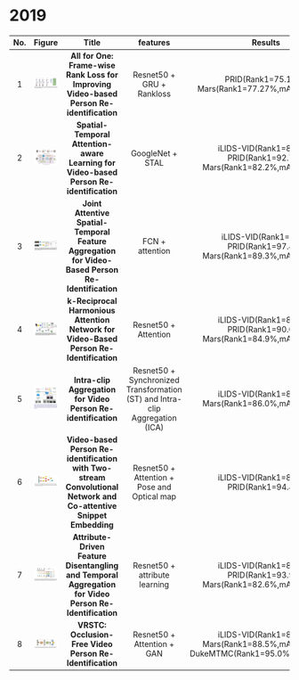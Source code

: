 # 2019   

                             
|No.|Figure   |Title   |features | Results  |Pub.  |Links|
|:-----:|:-----:|:-----:|:-----:|:---:|:---:|:------:|
|1|![ICASSP)](data/1.png)|__All for One: Frame-wise Rank Loss for Improving Video-based Person Re-identification__|Resnet50 + GRU + Rankloss|PRID(Rank1=75.17%) Mars(Rank1=77.27%,mAP=64.76%)|__ICASSP2019__|[paper](https://ieeexplore.ieee.org/stamp/stamp.jsp?tp=&arnumber=8682292)|
|2|![ITIP](data/2.png)|__Spatial-Temporal Attention-aware Learning for Video-based Person Re-identification__|GoogleNet + STAL|iLIDS-VID(Rank1=82.8%) PRID(Rank1=92.7%) Mars(Rank1=82.2%,mAP=73.5%)|__ITIP2019__|[paper](https://ieeexplore.ieee.org/stamp/stamp.jsp?tp=&arnumber=8675957)|
|3|![Access](data/3.png)|__Joint Attentive Spatial-Temporal Feature Aggregation for Video-Based Person Re-Identification__|FCN + attention|iLIDS-VID(Rank1=76%) PRID(Rank1=97.4%) Mars(Rank1=89.3%,mAP=74.9%)|__IEEE Access__|[paper](https://ieeexplore.ieee.org/stamp/stamp.jsp?tp=&arnumber=8675282)|
|4|![Access](data/4.png)|__k-Reciprocal Harmonious Attention Network for Video-Based Person Re-Identification__|Resnet50 + Attention|iLIDS-VID(Rank1=80.3%) PRID(Rank1=90.0%) Mars(Rank1=84.9%,mAp=76.7%)|__IEEE Access__|[paper](https://ieeexplore.ieee.org/stamp/stamp.jsp?tp=&arnumber=8643936)|
|5|![arixv](data/5.png)|__Intra-clip Aggregation for Video Person Re-identification__|Resnet50 + Synchronized Transformation (ST) and Intra-clip Aggregation (ICA)|iLIDS-VID(Rank1=88.7%) Mars(Rank1=86.0%,mAP=80.8%)|__Arxiv 2019__|[paper](https://arxiv.org/abs/1905.01722.pdf)|
|6|![arixv](data/6.png)|__Video-based Person Re-identification with Two-stream Convolutional Network and Co-attentive Snippet Embedding__|Resnet50 + Attention + Pose and Optical map|iLIDS-VID(Rank1=88.7%) PRID(Rank1=94.4%)|__Arxiv 2019__|[paper](https://arxiv.org/pdf/1905.11862.pdf)|
|7|![cvpr2019](data/7.png)|__Attribute-Driven Feature Disentangling and Temporal Aggregation for Video Person Re-Identification__|Resnet50 + attribute learning|iLIDS-VID(Rank1=86.3%) PRID(Rank1=93.9%) Mars(Rank1=82.6%,mAP=71.2%)|__CVPR2019__|[paper](http://openaccess.thecvf.com/content_CVPR_2019/papers/Zhao_Attribute-Driven_Feature_Disentangling_and_Temporal_Aggregation_for_Video_Person_Re-Identification_CVPR_2019_paper.pdf)|
|8|![cvpr2019](data/8.png)|__VRSTC: Occlusion-Free Video Person Re-Identification__|Resnet50 + Attention + GAN|iLIDS-VID(Rank1=83.4%) Mars(Rank1=88.5%,mAP=82.3%) DukeMTMC(Rank1=95.0%,mAP=93.5%)|__CVPR2019__|[paper](http://openaccess.thecvf.com/content_CVPR_2019/papers/Hou_VRSTC_Occlusion-Free_Video_Person_Re-Identification_CVPR_2019_paper.pdf)|